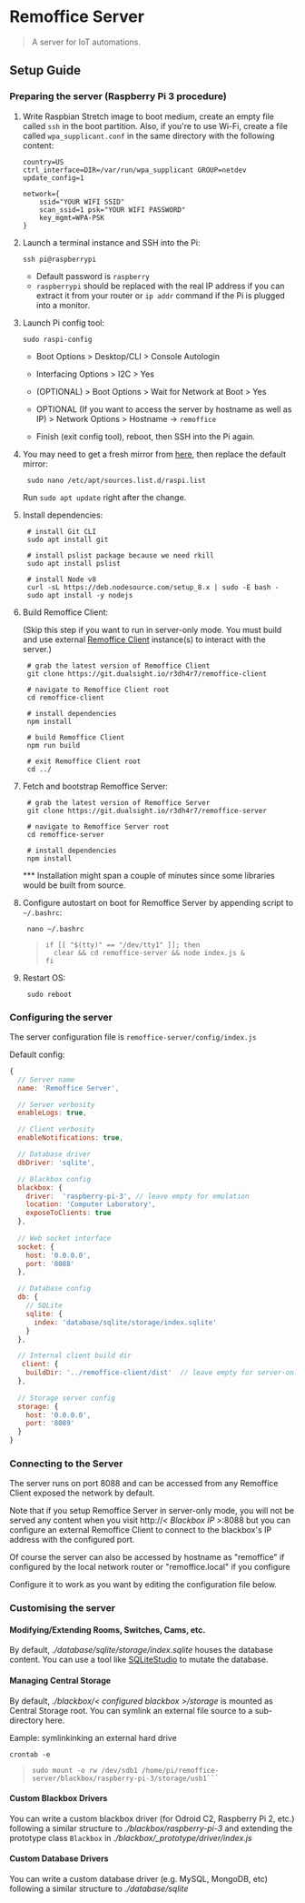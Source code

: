 # Remoffice Server

> A server for IoT automations.

## Setup Guide

### Preparing the server (Raspberry Pi 3 procedure)

 1. Write Raspbian Stretch image to boot medium, create an empty file called ```ssh``` in the boot partition. Also, if you're to use Wi-Fi, create a file called ```wpa_supplicant.conf``` in the same directory with the following content:

		country=US
		ctrl_interface=DIR=/var/run/wpa_supplicant GROUP=netdev
		update_config=1

		network={
			ssid="YOUR WIFI SSID"
			scan_ssid=1 psk="YOUR WIFI PASSWORD"
			key_mgmt=WPA-PSK
		}

 2. Launch a terminal instance and SSH into the Pi:
		
		ssh pi@raspberrypi

    - Default password is ```raspberry```
    - ```raspberrypi``` should be replaced with the real IP address if you can extract it from your router or ```ip addr``` command if the Pi is plugged into a monitor.

 3. Launch Pi config tool:

        sudo raspi-config

    - Boot Options > Desktop/CLI > Console Autologin

    - Interfacing Options > I2C > Yes

    - (OPTIONAL) > Boot Options > Wait for Network at Boot > Yes

    - OPTIONAL (If you want to access the server by hostname as well as IP) > Network Options > Hostname -> ```remoffice```
          
    - Finish (exit config tool), reboot, then SSH into the Pi again.

 4. You may need to get a fresh mirror from [here](https://www.raspbian.org/RaspbianMirrors), then replace the default mirror:

         sudo nano /etc/apt/sources.list.d/raspi.list
    
    Run ```sudo apt update``` right after the change.

 5. Install dependencies:
     
         # install Git CLI
         sudo apt install git
         
         # install pslist package because we need rkill
         sudo apt install pslist

         # install Node v8
         curl -sL https://deb.nodesource.com/setup_8.x | sudo -E bash -
         sudo apt install -y nodejs
     
 6. Build Remoffice Client:
     
     (Skip this step if you want to run in server-only mode. You must build and use external [Remoffice Client](https://git.dualsight.io/r3dh4r7/remoffice-client) instance(s) to interact with the server.)

         # grab the latest version of Remoffice Client
         git clone https://git.dualsight.io/r3dh4r7/remoffice-client

         # navigate to Remoffice Client root
         cd remoffice-client

         # install dependencies
         npm install

         # build Remoffice Client
         npm run build

         # exit Remoffice Client root
         cd ../

 7. Fetch and bootstrap Remoffice Server:
     
         # grab the latest version of Remoffice Server
         git clone https://git.dualsight.io/r3dh4r7/remoffice-server

         # navigate to Remoffice Server root
         cd remoffice-server
         
         # install dependencies
         npm install
      *** Installation might span a couple of minutes since some libraries would be built from source.

 8. Configure autostart on boot for Remoffice Server by appending script to ```~/.bashrc```:
 
         nano ~/.bashrc

    >     if [[ "$(tty)" == "/dev/tty1" ]]; then
    >       clear && cd remoffice-server && node index.js &
    >     fi

 9. Restart OS:
     
         sudo reboot


### Configuring the server

The server configuration file is ```remoffice-server/config/index.js```

Default config:

```javascript
{
  // Server name
  name: 'Remoffice Server',

  // Server verbosity
  enableLogs: true,

  // Client verbosity
  enableNotifications: true,

  // Database driver
  dbDriver: 'sqlite',

  // Blackbox config
  blackbox: {
    driver:  'raspberry-pi-3', // leave empty for emulation
    location: 'Computer Laboratory',
    exposeToClients: true
  },
  
  // Web socket interface
  socket: {
    host: '0.0.0.0',
    port: '8088'
  },

  // Database config
  db: {
    // SQLite
    sqlite: {
      index: 'database/sqlite/storage/index.sqlite'
    }
  },

  // Internal client build dir
   client: {
    buildDir: '../remoffice-client/dist'  // leave empty for server-only mode
  },
  
  // Storage server config
  storage: {
    host: '0.0.0.0',
    port: '8089'
  }
}
```


### Connecting to the Server

The server runs on port 8088 and can be accessed from any Remoffice Client exposed the network by default.

Note that if you setup Remoffice Server in server-only mode, you will not be served any content when you visit http://*< Blackbox IP >*:8088 but you can configure an external Remoffice Client to connect to the blackbox's IP address with the configured port.

Of course the server can also be accessed by hostname as "remoffice" if configured by the local network router or "remoffice.local" if you configure

Configure it to work as you want by editing the configuration file below.


### Customising the server

#### Modifying/Extending Rooms, Switches, Cams, etc.

By default, *./database/sqlite/storage/index.sqlite* houses the database content. You can use a tool like [SQLiteStudio](https://sqlitestudio.pl) to mutate the database.

#### Managing Central Storage

By default, *./blackbox/< configured blackbox >/storage* is mounted as Central Storage root. You can symlink an external file source to a sub-directory here.

Eample: symlinkinking an external hard drive

    crontab -e

>     sudo mount -o rw /dev/sdb1 /home/pi/remoffice-server/blackbox/raspberry-pi-3/storage/usb1```

#### Custom Blackbox Drivers
You can write a custom blackbox driver (for Odroid C2, Raspberry Pi 2, etc.) following a similar structure to *./blackbox/raspberry-pi-3* and extending the prototype class ```Blackbox``` in *./blackbox/_prototype/driver/index.js*

#### Custom Database Drivers
You can write a custom database driver (e.g. MySQL, MongoDB, etc) following a similar structure to *./database/sqlite*